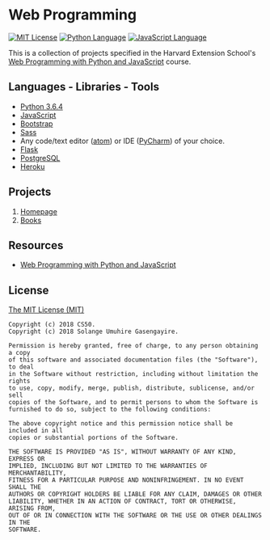 # Web Programming

[![MIT License](https://img.shields.io/badge/license-MIT%20License-green.svg)](https://github.com/SolangeUG/web-programming/blob/master/LICENSE)
[![Python Language](https://img.shields.io/badge/language-python-4280B1.svg)](https://python.org)
[![JavaScript Language](https://img.shields.io/badge/language-JavaScript-F4D03F.svg)](https://www.javascript.com/)

This is a collection of projects specified in the Harvard Extension School's [Web Programming with Python and JavaScript](https://cs50.github.io/web/) course.

## Languages - Libraries - Tools

- [Python 3.6.4](https://www.python.org/downloads/release/python-364/)
- [JavaScript](https://www.javascript.com/)
- [Bootstrap](https://getbootstrap.com/)
- [Sass](https://sass-lang.com/)
- Any code/text editor ([atom](https://atom.io/)) or IDE ([PyCharm](https://www.jetbrains.com/pycharm/download)) of your choice.
- [Flask](http://flask.pocoo.org/)
- [PostgreSQL](https://www.postgresql.org/)
- [Heroku](https://www.heroku.com/)

## Projects

1. [Homepage](https://github.com/SolangeUG/web-programming/tree/master/01-homepage)
2. [Books](https://github.com/SolangeUG/web-programming/tree/master/02-books)

## Resources

- [Web Programming with Python and JavaScript](https://cs50.github.io/web/)

## License

[The MIT License (MIT)](https://opensource.org/licenses/MIT)

````
Copyright (c) 2018 CS50.
Copyright (c) 2018 Solange Umuhire Gasengayire.

Permission is hereby granted, free of charge, to any person obtaining a copy
of this software and associated documentation files (the "Software"), to deal
in the Software without restriction, including without limitation the rights
to use, copy, modify, merge, publish, distribute, sublicense, and/or sell
copies of the Software, and to permit persons to whom the Software is
furnished to do so, subject to the following conditions:

The above copyright notice and this permission notice shall be included in all
copies or substantial portions of the Software.

THE SOFTWARE IS PROVIDED "AS IS", WITHOUT WARRANTY OF ANY KIND, EXPRESS OR
IMPLIED, INCLUDING BUT NOT LIMITED TO THE WARRANTIES OF MERCHANTABILITY,
FITNESS FOR A PARTICULAR PURPOSE AND NONINFRINGEMENT. IN NO EVENT SHALL THE
AUTHORS OR COPYRIGHT HOLDERS BE LIABLE FOR ANY CLAIM, DAMAGES OR OTHER
LIABILITY, WHETHER IN AN ACTION OF CONTRACT, TORT OR OTHERWISE, ARISING FROM,
OUT OF OR IN CONNECTION WITH THE SOFTWARE OR THE USE OR OTHER DEALINGS IN THE
SOFTWARE.

````
